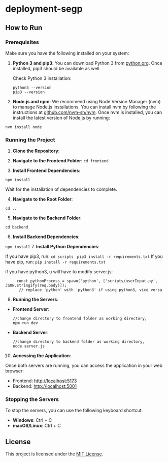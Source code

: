# deployment-segp

## How to Run

### Prerequisites
Make sure you have the following installed on your system:

1. **Python 3 and pip3**: You can download Python 3 from [python.org](https://www.python.org/downloads/). Once installed, pip3 should be available as well.
   
   Check Python 3 installation:
    ```
    python3 --version
    pip3 --version
    ```


2. **Node.js and npm**: We recommend using Node Version Manager (nvm) to manage Node.js installations. You can install nvm by following the instructions at [github.com/nvm-sh/nvm](https://github.com/nvm-sh/nvm#installing-and-updating). Once nvm is installed, you can install the latest version of Node.js by running:

```nvm install node```

### Running the Project

1. **Clone the Repository**:


2. **Navigate to the Frontend Folder**:
```cd frontend```

3. **Install Frontend Dependencies**:

```npm install```

Wait for the installation of dependencies to complete.

4. **Navigate to the Root Folder**:

```cd ..```

5. **Navigate to the Backend Folder**:

```cd backend```

6. **Install Backend Dependencies**:

```npm install```
7. **Install Python Dependencies**:

If you have pip3, run:
```cd scripts```
``` pip3 install -r requirements.txt```
If you have pip, run:
```pip install -r requirements.txt```

if you have python3, u will have to modify server.js:
```   
     const pythonProcess = spawn('python', ['scripts/userInput.py', JSON.stringify(req.body)]);
      // replace 'python' with 'python3' if using python3, vice versa
```


8. **Running the Servers**:

- **Frontend Server**:
  ```
  //change directory to frontend folder as working directory,
  npm run dev
  ```

- **Backend Server**:
  ```
  //change directory to backend folder as working directory,
  node server.js
  ```

10. **Accessing the Application**:

 Once both servers are running, you can access the application in your web browser:

 - Frontend: [http://localhost:5173](http://localhost:5173)
 - Backend: [http://localhost:5001](http://localhost:5001)

### Stopping the Servers

To stop the servers, you can use the following keyboard shortcut:

- **Windows**: Ctrl + C
- **macOS/Linux**: Ctrl + C

## License

This project is licensed under the [MIT License](LICENSE).

